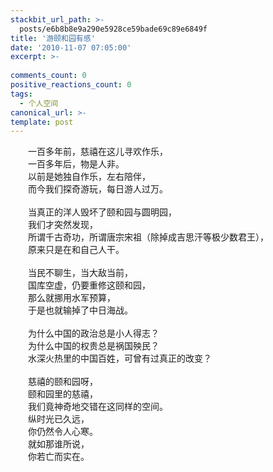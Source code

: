 ```yaml
---
stackbit_url_path: >-
  posts/e6b8b8e9a290e5928ce59bade69c89e6849f
title: '游颐和园有感'
date: '2010-11-07 07:05:00'
excerpt: >-
  
comments_count: 0
positive_reactions_count: 0
tags: 
  - 个人空间
canonical_url: >-
template: post
---
```

<div style="text-indent: 2em">一百多年前，慈禧在这儿寻欢作乐，</div>  <div style="text-indent: 2em">一百多年后，物是人非。</div>  <div style="text-indent: 2em">以前是她独自作乐，左右陪伴，</div>  <div style="text-indent: 2em">而今我们探奇游玩，每日游人过万。</div>  <div style="text-indent: 2em">&#160;</div>  <div style="text-indent: 2em">当真正的洋人毁坏了颐和园与圆明园，</div>  <div style="text-indent: 2em">我们才突然发现，</div>  <div style="text-indent: 2em">所谓千古奇功，所谓唐宗宋祖（除掉成吉思汗等极少数君王），</div>  <div style="text-indent: 2em">原来只是在和自己人干。</div>  <div style="text-indent: 2em">&#160;</div>  <div style="text-indent: 2em">当民不聊生，当大敌当前，</div>  <div style="text-indent: 2em">国库空虚，仍要重修这颐和园，</div>  <div style="text-indent: 2em">那么就挪用水军预算，</div>  <div style="text-indent: 2em">于是也就输掉了中日海战。</div>  <div style="text-indent: 2em">&#160;</div>  <div style="text-indent: 2em">为什么中国的政治总是小人得志？</div>  <div style="text-indent: 2em">为什么中国的权贵总是祸国殃民？</div>  <div style="text-indent: 2em">水深火热里的中国百姓，可曾有过真正的改变？</div>  <div style="text-indent: 2em">&#160;</div>  <div style="text-indent: 2em">慈禧的颐和园呀，</div>  <div style="text-indent: 2em">颐和园里的慈禧，</div>  <div style="text-indent: 2em">我们竟神奇地交错在这同样的空间。</div>  <div style="text-indent: 2em">纵时光已久远，</div>  <div style="text-indent: 2em">你仍然令人心寒。</div>  <div style="text-indent: 2em">就如那谁所说，</div>  <div style="text-indent: 2em">你若亡而实在。</div>